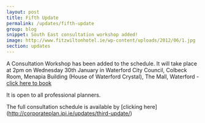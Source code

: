 ```yaml
---
layout: post
title: Fifth Update
permalink: /updates/fifth-update
group: blog
snippet: South East consultation workshop added!
image: http://www.fitzwiltonhotel.ie/wp-content/uploads/2012/06/1.jpg
section: updates
---
```


A Consultation Workshop has been added to the schedule. It will take place at 2pm on Wednesday 30th January in Waterford City Council, Colbeck Room, Menapia Building (House of Waterford Crystal), The Mall, Waterford - [click here to book](http://ipisoutheast30thjan.eventbrite.ie/)

It is open to all professional planners.

The full consultation schedule is available by [clicking here] (http://corporateplan.ipi.ie/updates/third-update/)